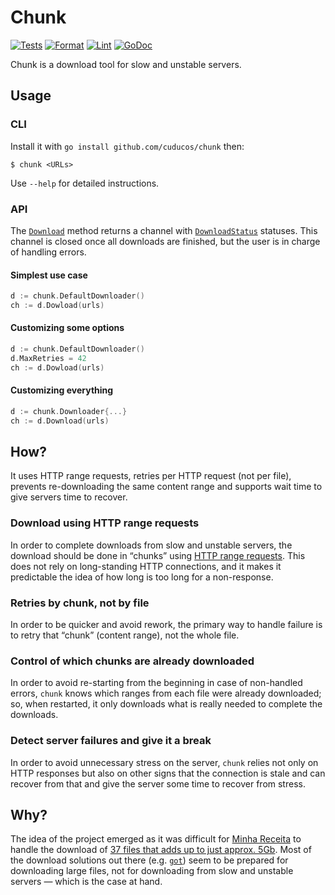 # Chunk

[![Tests](https://github.com/cuducos/chunk/actions/workflows/tests.yaml/badge.svg)](https://github.com/cuducos/chunk/actions/workflows/tests.yaml)
[![Format](https://github.com/cuducos/chunk/actions/workflows/gofmt.yaml/badge.svg)](https://github.com/cuducos/chunk/actions/workflows/gofmt.yaml)
[![Lint](https://github.com/cuducos/chunk/actions/workflows/golint.yaml/badge.svg)](https://github.com/cuducos/chunk/actions/workflows/golint.yaml)
[![GoDoc](https://godoc.org/github.com/cuducos/chunk?status.svg)](https://godoc.org/github.com/cuducos/chunk)

Chunk is a download tool for slow and unstable servers.

## Usage

### CLI

Install it with `go install github.com/cuducos/chunk` then:

```console
$ chunk <URLs>
```

Use `--help` for detailed instructions.

### API

The [`Download`](https://pkg.go.dev/github.com/cuducos/chunk#Download) method returns a channel with [`DownloadStatus`](https://pkg.go.dev/github.com/cuducos/chunk#DownloadStatus) statuses. This channel is closed once all downloads are finished, but the user is in charge of handling errors.

#### Simplest use case

```go
d := chunk.DefaultDownloader()
ch := d.Dowload(urls)
```

#### Customizing some options

```go
d := chunk.DefaultDownloader()
d.MaxRetries = 42
ch := d.Dowload(urls)
```

#### Customizing everything

```go
d := chunk.Downloader{...}
ch := d.Download(urls)
```

## How?

It uses HTTP range requests, retries per HTTP request (not per file), prevents re-downloading the same content range and supports wait time to give servers time to recover.

### Download using HTTP range requests

In order to complete downloads from slow and unstable servers, the download should be done in “chunks” using [HTTP range requests](https://developer.mozilla.org/en-US/docs/Web/HTTP/Range_requests). This does not rely on long-standing HTTP connections, and it makes it predictable the idea of how long is too long for a non-response.

### Retries by chunk, not by file

In order to be quicker and avoid rework, the primary way to handle failure is to retry that “chunk” (content range), not the whole file.

### Control of which chunks are already downloaded

In order to avoid re-starting from the beginning in case of non-handled errors, `chunk` knows which ranges from each file were already downloaded; so, when restarted, it only downloads what is really needed to complete the downloads.

### Detect server failures and give it a break

In order to avoid unnecessary stress on the server, `chunk` relies not only on HTTP responses but also on other signs that the connection is stale and can recover from that and give the server some time to recover from stress.

## Why?

The idea of the project emerged as it was difficult for [Minha Receita](https://github.com/cuducos/minha-receita) to handle the download of [37 files that adds up to just approx. 5Gb](https://www.gov.br/receitafederal/pt-br/assuntos/orientacao-tributaria/cadastros/consultas/dados-publicos-cnpj). Most of the download solutions out there (e.g. [`got`](https://github.com/melbahja/got)) seem to be prepared for downloading large files, not for downloading from slow and unstable servers — which is the case at hand.

